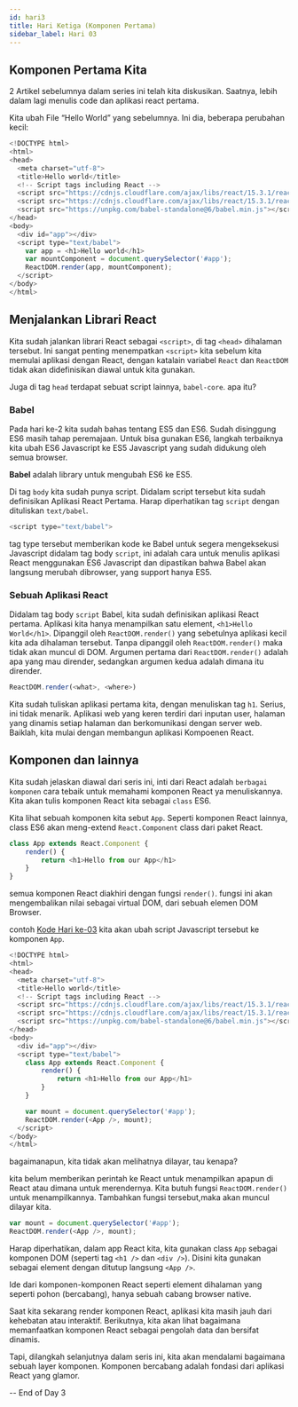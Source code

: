 ```yaml
---
id: hari3
title: Hari Ketiga (Komponen Pertama)
sidebar_label: Hari 03
---
```


## Komponen Pertama Kita

2 Artikel sebelumnya dalam series ini telah kita diskusikan. Saatnya, lebih dalam lagi menulis code dan aplikasi react pertama.

Kita ubah File “Hello World” yang sebelumnya. Ini dia, beberapa perubahan kecil:

```javascript
<!DOCTYPE html>
<html>
<head>
  <meta charset="utf-8">
  <title>Hello world</title>
  <!-- Script tags including React -->
  <script src="https://cdnjs.cloudflare.com/ajax/libs/react/15.3.1/react.min.js"></script>
  <script src="https://cdnjs.cloudflare.com/ajax/libs/react/15.3.1/react-dom.min.js"></script>
  <script src="https://unpkg.com/babel-standalone@6/babel.min.js"></script>
</head>
<body>
  <div id="app"></div>
  <script type="text/babel">
    var app = <h1>Hello world</h1>
    var mountComponent = document.querySelector('#app');
    ReactDOM.render(app, mountComponent);
  </script>
</body>
</html>
```

## Menjalankan Librari React
Kita sudah jalankan librari React sebagai `<script>`, di tag `<head>` dihalaman tersebut. Ini sangat penting menempatkan `<script>` kita sebelum kita memulai aplikasi dengan React, dengan katalain variabel `React` dan `ReactDOM` tidak akan didefinisikan diawal untuk kita gunakan.

Juga di tag `head` terdapat sebuat script lainnya, `babel-core`. apa itu?

### Babel

Pada hari ke-2 kita  sudah bahas tentang ES5 dan ES6. Sudah disinggung ES6 masih tahap peremajaan. Untuk bisa gunakan ES6, langkah terbaiknya kita ubah ES6 Javascript ke ES5 Javascript yang sudah didukung oleh semua browser.

**Babel** adalah library untuk mengubah ES6 ke ES5.

Di tag `body` kita sudah punya script. Didalam script tersebut kita sudah definisikan Aplikasi React Pertama. Harap diperhatikan tag `script` dengan dituliskan `text/babel`.

```javascript
<script type="text/babel">
```

tag type tersebut memberikan kode ke Babel untuk segera mengeksekusi Javascript didalam tag body `script`, ini adalah cara untuk menulis aplikasi React menggunakan ES6 Javascript dan dipastikan bahwa Babel akan langsung merubah dibrowser, yang support hanya ES5.

### Sebuah Aplikasi React

Didalam tag body `script` Babel, kita sudah definisikan aplikasi React pertama. Aplikasi kita hanya menampilkan satu element, `<h1>Hello World</h1>`. Dipanggil oleh `ReactDOM.render()` yang sebetulnya aplikasi kecil kita ada dihalaman tersebut. Tanpa dipanggil oleh `ReactDOM.render()` maka tidak akan muncul di DOM. Argumen pertama dari `ReactDOM.render()` adalah apa yang mau dirender, sedangkan argumen kedua adalah dimana itu dirender.

```javascript
ReactDOM.render(<what>, <where>)
```

Kita sudah tuliskan aplikasi pertama kita, dengan menuliskan tag `h1`. Serius, ini tidak menarik. Aplikasi web yang keren terdiri dari inputan user, halaman yang dinamis setiap halaman dan berkomunikasi dengan server web. Baiklah, kita mulai dengan membangun aplikasi Kompoenen React.

## Komponen dan lainnya

Kita sudah jelaskan diawal dari seris ini, inti dari React adalah `berbagai komponen` cara tebaik untuk memahami komponen React ya menuliskannya. Kita akan tulis komponen React kita sebagai `class` ES6.

Kita lihat sebuah komponen kita sebut `App`. Seperti komponen React lainnya, class ES6 akan meng-extend `React.Component` class dari paket React.

```javascript
class App extends React.Component {
    render() {
        return <h1>Hello from our App</h1>
    }
}
```

semua komponen React diakhiri dengan fungsi `render()`. fungsi ini akan mengembalikan nilai sebagai virtual DOM, dari sebuah elemen DOM Browser.

contoh [Kode Hari ke-03](hari3code) kita akan ubah script Javascript tersebut ke komponen `App`.

```javascript
<!DOCTYPE html>
<html>
<head>
  <meta charset="utf-8">
  <title>Hello world</title>
  <!-- Script tags including React -->
  <script src="https://cdnjs.cloudflare.com/ajax/libs/react/15.3.1/react.min.js"></script>
  <script src="https://cdnjs.cloudflare.com/ajax/libs/react/15.3.1/react-dom.min.js"></script>
  <script src="https://unpkg.com/babel-standalone@6/babel.min.js"></script>
</head>
<body>
  <div id="app"></div>
  <script type="text/babel">
    class App extends React.Component {
        render() {
            return <h1>Hello from our App</h1>
        }
    }

    var mount = document.querySelector('#app');
    ReactDOM.render(<App />, mount);
  </script>
</body>
</html>
```
bagaimanapun, kita tidak akan melihatnya dilayar, tau kenapa?

kita belum memberikan perintah ke React untuk menampilkan apapun di React atau dimana untuk merendernya. Kita butuh fungsi `ReactDOM.render()` untuk menampilkannya. Tambahkan fungsi tersebut,maka akan muncul dilayar kita.

```javascript
var mount = document.querySelector('#app');
ReactDOM.render(<App />, mount);
```

Harap diperhatikan, dalam app React kita, kita gunakan class `App` sebagai komponen DOM (seperti tag `<h1 />` dan `<div />`). Disini kita gunakan sebagai element dengan ditutup langsung `<App />`.

Ide dari komponen-komponen React seperti element dihalaman yang seperti pohon (bercabang), hanya sebuah cabang browser native.

Saat kita sekarang render komponen React, aplikasi kita masih jauh dari kehebatan atau interaktif. Berikutnya, kita akan lihat bagaimana memanfaatkan komponen React sebagai pengolah data dan bersifat dinamis.

Tapi, dilangkah selanjutnya dalam seris ini, kita akan mendalami bagaimana sebuah layer komponen. Komponen bercabang adalah fondasi dari aplikasi React yang glamor.

-- End of Day 3